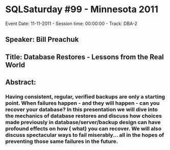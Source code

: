 # SQLSaturday #99 - Minnesota 2011
Event Date: 11-11-2011 - Session time: 00:00:00 - Track: DBA-2
## Speaker: Bill Preachuk
## Title: Database Restores - Lessons from the Real World
## Abstract:
### Having consistent, regular, verified backups are only a starting point. When failures happen - and they will happen - can you recover your database?  In this presentation we will dive into the mechanics of database restores and discuss how choices made previously in database/server/backup design can have profound effects on how ( what) you can recover.  We will also discuss spectacular ways to fail miserably... all in the hopes of preventing those same failures in the future. 

